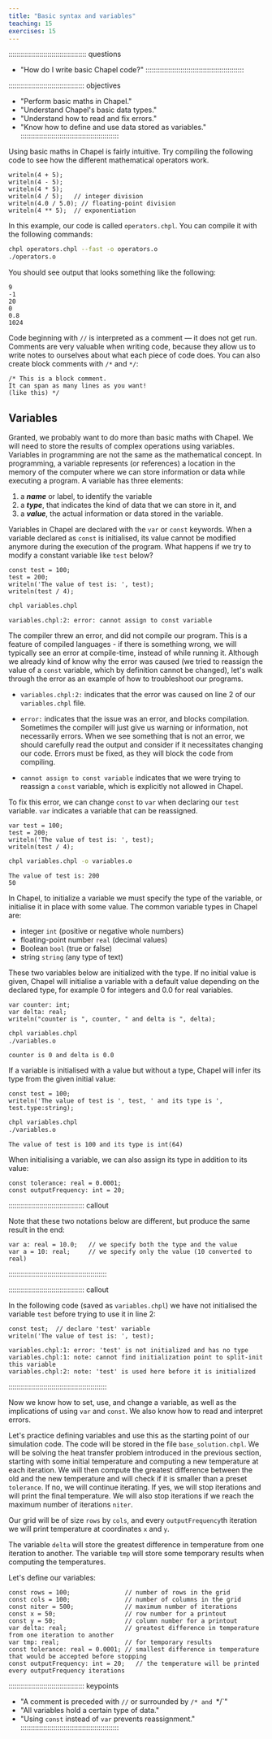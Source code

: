 ```yaml
---
title: "Basic syntax and variables"
teaching: 15
exercises: 15
---
```


:::::::::::::::::::::::::::::::::::::: questions
- "How do I write basic Chapel code?"
::::::::::::::::::::::::::::::::::::::::::::::::

::::::::::::::::::::::::::::::::::::: objectives
- "Perform basic maths in Chapel."
- "Understand Chapel's basic data types."
- "Understand how to read and fix errors."
- "Know how to define and use data stored as variables."
::::::::::::::::::::::::::::::::::::::::::::::::

Using basic maths in Chapel is fairly intuitive. Try compiling the following code to see
how the different mathematical operators work.

```chpl
writeln(4 + 5);
writeln(4 - 5);
writeln(4 * 5);
writeln(4 / 5);   // integer division
writeln(4.0 / 5.0); // floating-point division
writeln(4 ** 5);  // exponentiation
```

In this example, our code is called `operators.chpl`. You can compile it with the following commands:

```bash
chpl operators.chpl --fast -o operators.o
./operators.o
```

You should see output that looks something like the following:

```output
9
-1
20
0
0.8
1024
```

Code beginning with `//` is interpreted as a comment &mdash; it does not get run. Comments are very valuable
when writing code, because they allow us to write notes to ourselves about what each piece of code does. You
can also create block comments with `/*` and `*/`:

```chpl
/* This is a block comment.
It can span as many lines as you want!
(like this) */
```

## Variables

Granted, we probably want to do more than basic maths with Chapel. We will need to store the results of
complex operations using variables. Variables in programming are not the same as the mathematical concept. In
programming, a variable represents (or references) a location in the memory of the computer where we can store information or
data while executing a program. A variable has three elements:

1. a **_name_** or label, to identify the variable 
2. a **_type_**, that indicates the kind of data that we can store in it, and
3. a **_value_**, the actual information or data stored in the variable.

Variables in Chapel are declared with the `var` or `const` keywords. When a variable declared as `const` is
initialised, its value cannot be modified anymore during the execution of the program. What happens if we try to
modify a constant variable like `test` below?

```chpl
const test = 100;
test = 200;
writeln('The value of test is: ', test);
writeln(test / 4);
```
```bash
chpl variables.chpl
```
```error
variables.chpl:2: error: cannot assign to const variable
```

The compiler threw an error, and did not compile our program. This is a feature of compiled languages - if
there is something wrong, we will typically see an error at compile-time, instead of while running
it. Although we already kind of know why the error was caused (we tried to reassign the value of a `const`
variable, which by definition cannot be changed), let's walk through the error as an example of how to
troubleshoot our programs.

* `variables.chpl:2:` indicates that the error was caused on line 2 of our `variables.chpl` file.

* `error:` indicates that the issue was an error, and blocks compilation.  Sometimes the compiler will just
  give us warning or information, not necessarily errors. When we see something that is not an error, we
  should carefully read the output and consider if it necessitates changing our code.  Errors must be fixed,
  as they will block the code from compiling.

* `cannot assign to const variable` indicates that we were trying to reassign a `const` variable, which is
  explicitly not allowed in Chapel.

To fix this error, we can change `const` to `var` when declaring our `test` variable. `var` indicates a
variable that can be reassigned.

```chpl
var test = 100;
test = 200;
writeln('The value of test is: ', test);
writeln(test / 4);
```
```bash
chpl variables.chpl -o variables.o
```
```output
The value of test is: 200
50
```





In Chapel, to initialize a variable we must specify the type of the variable, or initialise it in place with
some value. The common variable types in Chapel are:

* integer `int` (positive or negative whole numbers)
* floating-point number `real` (decimal values)
* Boolean `bool`  (true or false)
* string `string` (any type of text)

These two variables below are initialized with the type. If no initial value is given, Chapel will initialise
a variable with a default value depending on the declared type, for example 0 for integers and 0.0 for real
variables.

```chpl
var counter: int;
var delta: real;
writeln("counter is ", counter, " and delta is ", delta);
```
```bash
chpl variables.chpl
./variables.o
```
```output
counter is 0 and delta is 0.0
```

If a variable is initialised with a value but without a type, Chapel will infer its type from the given
initial value:

```chpl
const test = 100;
writeln('The value of test is ', test, ' and its type is ', test.type:string);
```
```bash
chpl variables.chpl
./variables.o
```
```output
The value of test is 100 and its type is int(64)
```

When initialising a variable, we can also assign its type in addition to its value:

```chpl
const tolerance: real = 0.0001;
const outputFrequency: int = 20;
```

::::::::::::::::::::::::::::::::::::: callout

Note that these two notations below are different, but produce the same result in the end:

```chpl
var a: real = 10.0;   // we specify both the type and the value
var a = 10: real;     // we specify only the value (10 converted to real)
```

::::::::::::::::::::::::::::::::::::::::::::::::


::::::::::::::::::::::::::::::::::::: callout

In the following code (saved as `variables.chpl`) we have not initialised the variable `test` before trying to
use it in line 2:

```chpl
const test;  // declare 'test' variable
writeln('The value of test is: ', test);
```
```error
variables.chpl:1: error: 'test' is not initialized and has no type
variables.chpl:1: note: cannot find initialization point to split-init this variable
variables.chpl:2: note: 'test' is used here before it is initialized
```

::::::::::::::::::::::::::::::::::::::::::::::::

Now we know how to set, use, and change a variable, as well as the implications of using `var` and `const`. We
also know how to read and interpret errors.

Let's practice defining variables and use this as the starting point of our simulation code. The code will be
stored in the file `base_solution.chpl`. We will be solving the heat transfer problem introduced in the
previous section, starting with some initial temperature and computing a new temperature at each iteration. We
will then compute the greatest difference between the old and the new temperature and will check if it is
smaller than a preset `tolerance`. If no, we will continue iterating. If yes, we will stop iterations and will
print the final temperature. We will also stop iterations if we reach the maximum number of iterations
`niter`.

Our grid will be of size `rows` by `cols`, and every `outputFrequency`th iteration we will print temperature
at coordinates `x` and `y`.

The variable `delta` will store the greatest difference in temperature from one iteration to another. The
variable `tmp` will store some temporary results when computing the temperatures.

Let's define our variables:

```chpl
const rows = 100;               // number of rows in the grid
const cols = 100;               // number of columns in the grid
const niter = 500;              // maximum number of iterations
const x = 50;                   // row number for a printout
const y = 50;                   // column number for a printout
var delta: real;                // greatest difference in temperature from one iteration to another 
var tmp: real;                  // for temporary results
const tolerance: real = 0.0001; // smallest difference in temperature that would be accepted before stopping
const outputFrequency: int = 20;   // the temperature will be printed every outputFrequency iterations
```

::::::::::::::::::::::::::::::::::::: keypoints
- "A comment is preceded with `//` or surrounded by `/* and `*/`"
- "All variables hold a certain type of data."
- "Using `const` instead of `var` prevents reassignment."
::::::::::::::::::::::::::::::::::::::::::::::::
